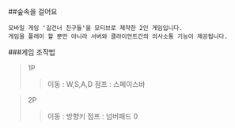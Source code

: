 ##숲속을 걸어요
```
모바일 게임 '길건너 친구들'을 모티브로 제작한 2인 게임입니다.
게임을 플레이 할 뿐만 아니라 서버와 클라이언트간의 의사소통 기능이 제공됩니다.
```
###게임 조작법
>1P
>>이동 : W,S,A,D
>>점프 : 스페이스바

>2P
>>이동 : 방향키
>>점프 : 넘버패드 0
